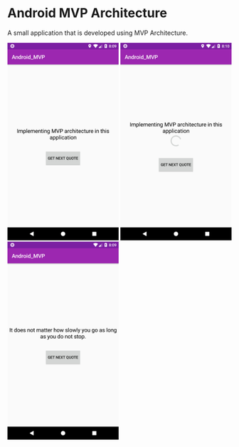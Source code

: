 # Android MVP Architecture
A small application that is developed using MVP Architecture.


<img src = "screenshots/Image1.png" width = "250" /> <img src = "screenshots/Image2.png" width = "250" />
<img src = "screenshots/Image3.png" width = "250" />

